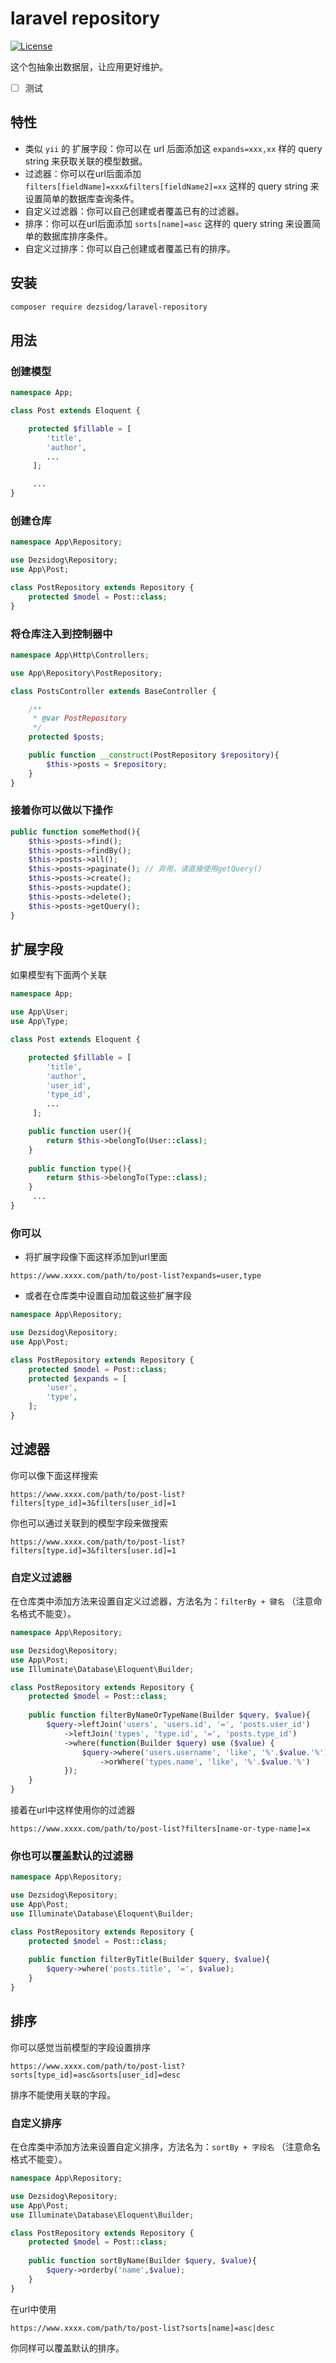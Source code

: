 # laravel repository

[![License](http://www.wtfpl.net/wp-content/uploads/2012/12/wtfpl-badge-1.png)](LICENSE)

这个包抽象出数据层，让应用更好维护。

- [ ] 测试

## 特性

* 类似 `yii` 的 扩展字段：你可以在 url 后面添加这 `expands=xxx,xx` 样的 query string 来获取关联的模型数据。
* 过滤器：你可以在url后面添加 `filters[fieldName]=xxx&filters[fieldName2]=xx` 这样的 query string 来设置简单的数据库查询条件。
* 自定义过滤器：你可以自己创建或者覆盖已有的过滤器。
* 排序：你可以在url后面添加 `sorts[name]=asc` 这样的 query string 来设置简单的数据库排序条件。
* 自定义过排序：你可以自己创建或者覆盖已有的排序。

## 安装
```bash
composer require dezsidog/laravel-repository
```

## 用法

### 创建模型

```php
namespace App;

class Post extends Eloquent {

    protected $fillable = [
        'title',
        'author',
        ...
     ];

     ...
}
```

### 创建仓库
```php
namespace App\Repository;

use Dezsidog\Repository;
use App\Post;

class PostRepository extends Repository {
    protected $model = Post::class;
}
```

### 将仓库注入到控制器中

```php
namespace App\Http\Controllers;

use App\Repository\PostRepository;

class PostsController extends BaseController {

    /**
     * @var PostRepository
     */
    protected $posts;

    public function __construct(PostRepository $repository){
        $this->posts = $repository;
    }
}
```

### 接着你可以做以下操作

```php
public function someMethod(){
    $this->posts->find();
    $this->posts->findBy();
    $this->posts->all();
    $this->posts->paginate(); // 弃用，请直接使用getQuery()
    $this->posts->create();
    $this->posts->update();
    $this->posts->delete();
    $this->posts->getQuery();
}
```

## 扩展字段

如果模型有下面两个关联

```php
namespace App;

use App\User;
use App\Type;

class Post extends Eloquent {

    protected $fillable = [
        'title',
        'author',
        'user_id',
        'type_id',
        ...
     ];

    public function user(){
        return $this->belongTo(User::class);
    }
    
    public function type(){
        return $this->belongTo(Type::class);
    }
     ...
}
```

### 你可以

* 将扩展字段像下面这样添加到url里面

```
https://www.xxxx.com/path/to/post-list?expands=user,type
```

* 或者在仓库类中设置自动加载这些扩展字段

```php
namespace App\Repository;

use Dezsidog\Repository;
use App\Post;

class PostRepository extends Repository {
    protected $model = Post::class;
    protected $expands = [
        'user',
        'type',
    ];
}
```

## 过滤器

你可以像下面这样搜索
```
https://www.xxxx.com/path/to/post-list?filters[type_id]=3&filters[user_id]=1
```

你也可以通过关联到的模型字段来做搜索

```
https://www.xxxx.com/path/to/post-list?filters[type.id]=3&filters[user.id]=1
```

### 自定义过滤器

在仓库类中添加方法来设置自定义过滤器，方法名为：`filterBy + 键名` （注意命名格式不能变）。

```php
namespace App\Repository;

use Dezsidog\Repository;
use App\Post;
use Illuminate\Database\Eloquent\Builder;

class PostRepository extends Repository {
    protected $model = Post::class;
    
    public function filterByNameOrTypeName(Builder $query, $value){
        $query->leftJoin('users', 'users.id', '=', 'posts.user_id')
            ->leftJoin('types', 'type.id', '=', 'posts.type_id')
            ->where(function(Builder $query) use ($value) {
                $query->where('users.username', 'like', '%'.$value.'%')
                    ->orWhere('types.name', 'like', '%'.$value.'%')
            });
    }
}
```

接着在url中这样使用你的过滤器
```
https://www.xxxx.com/path/to/post-list?filters[name-or-type-name]=x
```

### 你也可以覆盖默认的过滤器
```php
namespace App\Repository;

use Dezsidog\Repository;
use App\Post;
use Illuminate\Database\Eloquent\Builder;

class PostRepository extends Repository {
    protected $model = Post::class;
    
    public function filterByTitle(Builder $query, $value){
        $query->where('posts.title', '=', $value);
    }
}
```
## 排序

你可以感觉当前模型的字段设置排序
```
https://www.xxxx.com/path/to/post-list?sorts[type_id]=asc&sorts[user_id]=desc
```

排序不能使用关联的字段。

### 自定义排序

在仓库类中添加方法来设置自定义排序，方法名为：`sortBy + 字段名` （注意命名格式不能变）。

```php
namespace App\Repository;

use Dezsidog\Repository;
use App\Post;
use Illuminate\Database\Eloquent\Builder;

class PostRepository extends Repository {
    protected $model = Post::class;
    
    public function sortByName(Builder $query, $value){
        $query->orderby('name',$value);
    }
}
```

在url中使用
```
https://www.xxxx.com/path/to/post-list?sorts[name]=asc|desc
```

你同样可以覆盖默认的排序。
